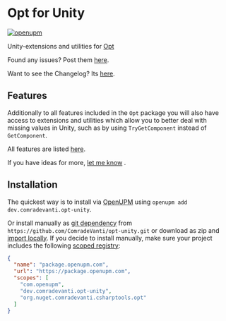 ﻿# Opt for Unity

[![openupm](https://img.shields.io/npm/v/dev.comradevanti.opt-unity?label=openupm&registry_uri=https://package.openupm.com)](https://openupm.com/packages/dev.comradevanti.opt-unity/)

Unity-extensions and utilities
for [Opt](https://www.nuget.org/packages/ComradeVanti.CSharpTools.Opt/)

Found any issues? Post
them [here](https://github.com/ComradeVanti/opt-unity/issues/new/choose).

Want to see the Changelog? Its [here](./CHANGELOG.md).

## Features

Additionally to all features included in the `Opt` package you will also have
access to extensions and utilities which allow you to better deal with
missing values in Unity, such as by using `TryGetComponent` instead
of `GetComponent`.

All features are listed [here](./Documentation~/Features.md).

If you have ideas for
more, [let me know](https://github.com/ComradeVanti/opt-unity/issues/new?assignees=&labels=enhancement&template=unity-api-suggestion--.md&title=)
.

## Installation

The quickest way is to install via [OpenUPM](https://openupm.com)
using `openupm add dev.comradevanti.opt-unity`.

Or install manually
as [git dependency](https://docs.unity3d.com/Manual/upm-ui-giturl.html)
from `https://github.com/ComradeVanti/opt-unity.git` or download as zip
and [import locally](https://docs.unity3d.com/Manual/upm-ui-local.html). If you
decide to install manually, make sure your project includes the
following [scoped registry](https://docs.unity3d.com/Manual/upm-scoped.html):

```json
{
  "name": "package.openupm.com",
  "url": "https://package.openupm.com",
  "scopes": [
    "com.openupm",
    "dev.comradevanti.opt-unity",
    "org.nuget.comradevanti.csharptools.opt"
  ]
}
```